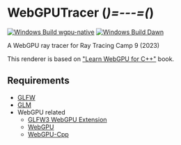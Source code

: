 # WebGPUTracer (_)=---=(_)

[![Windows Build wgpu-native](https://github.com/kugimasa/WebGPUTracer/actions/workflows/windows_build_wgpu.yml/badge.svg)](https://github.com/kugimasa/WebGPUTracer/actions/workflows/windows_build_wgpu.yml) [![Windows Build Dawn](https://github.com/kugimasa/WebGPUTracer/actions/workflows/windows_build_dawn.yml/badge.svg)](https://github.com/kugimasa/WebGPUTracer/actions/workflows/windows_build_dawn.yml)

A WebGPU ray tracer for Ray Tracing Camp 9 (2023)

This renderer is based on ["Learn WebGPU for C++"](https://eliemichel.github.io/LearnWebGPU) book.

## Requirements

- [GLFW](https://eliemichel.github.io/LearnWebGPU/getting-started/opening-a-window.html#installation-of-glfw)
- [GLM](https://github.com/g-truc/glm)
- WebGPU related
    - [GLFW3 WebGPU Extension](https://eliemichel.github.io/LearnWebGPU/getting-started/the-adapter.html#glfw3-webgpu-extension)
    - [WebGPU](https://eliemichel.github.io/LearnWebGPU/getting-started/hello-webgpu.html#option-c-the-flexibility-of-both)
    - [WebGPU-Cpp](https://github.com/eliemichel/WebGPU-Cpp)
